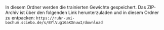 In diesem Ordner werden die trainierten Gewichte gespeichert. Das ZIP-Archiv ist über den folgenden Link herunterzuladen und in diesem Ordner zu entpacken: `https://ruhr-uni-bochum.sciebo.de/s/BYlVug16aKXnuwI/download`
